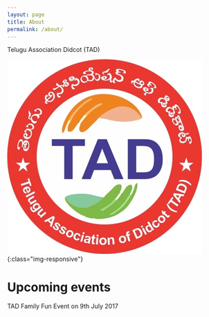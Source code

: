 ```yaml
---
layout: page
title: About
permalink: /about/
---
```

Telugu Association Didcot (TAD)

![TAD Family Fund Day](https://raw.githubusercontent.com/tadfamilyfunevent/tadfamilyfunevent.github.io/master/_images/tad.jpeg){:class="img-responsive"}

# Upcoming events

TAD Family Fun Event on 9th July 2017
